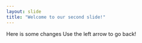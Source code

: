 ```yaml
---
layout: slide
title: "Welcome to our second slide!"
---
```

Here is some changes
Use the left arrow to go back!
